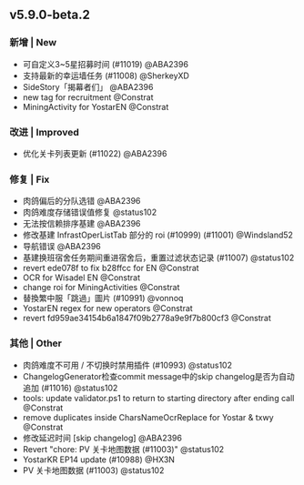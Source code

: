 ## v5.9.0-beta.2

### 新增 | New

* 可自定义3~5星招募时间 (#11019) @ABA2396
* 支持最新的幸运墙任务 (#11008) @SherkeyXD
* SideStory「揭幕者们」 @ABA2396
* new tag for recruitment @Constrat
* MiningActivity for YostarEN @Constrat

### 改进 | Improved

* 优化关卡列表更新 (#11022) @ABA2396

### 修复 | Fix

* 肉鸽偏后的分队选错 @ABA2396
* 肉鸽难度存储错误值修复 @status102
* 无法按信赖排序基建 @ABA2396
* 修改基建 InfrastOperListTab 部分的 roi (#10999) (#11001) @Windsland52
* 导航错误 @ABA2396
* 基建换班宿舍任务期间重进宿舍后，重置过滤状态记录 (#11007) @status102
* revert ede078f to fix b28ffcc for EN @Constrat
* OCR for Wisadel EN @Constrat
* change roi for MiningActivities @Constrat
* 替換繁中服「跳過」圖片 (#10991) @vonnoq
* YostarEN regex for new operators @Constrat
* revert fd959ae34154b6a1847f09b2778a9e9f7b800cf3 @Constrat

### 其他 | Other

* 肉鸽难度不可用 / 不切换时禁用插件 (#10993) @status102
* ChangelogGenerator检查commit message中的skip changelog是否为自动追加 (#11016) @status102
* tools: update validator.ps1 to return to starting directory after ending call @Constrat
* remove duplicates inside CharsNameOcrReplace for Yostar & txwy @Constrat
* 修改延迟时间 [skip changelog] @ABA2396
* Revert "chore: PV 关卡地图数据 (#11003)" @status102
* YostarKR EP14 update (#10988) @HX3N
* PV 关卡地图数据 (#11003) @status102
